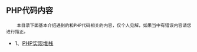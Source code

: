 ## PHP代码内容

		本目录下面基本介绍遇到的和PHP代码相关的内容，仅个人见解，如果当中有错误内容请您进行指正。
		
	
* 1、[PHP实现堆栈](https://github.com/colinleng/interviewquestions/blob/master/%E5%86%85%E5%AD%98/1.php)